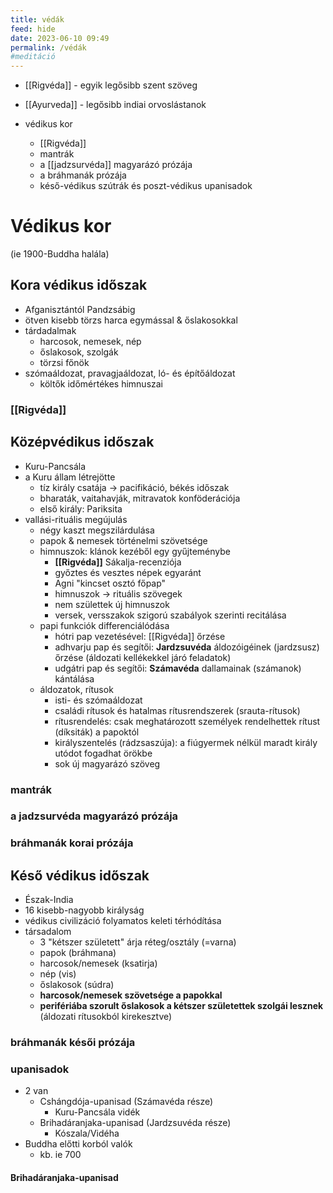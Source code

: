 ```yaml
---
title: védák
feed: hide
date: 2023-06-10 09:49
permalink: /védák
#meditáció
---
```


- [[Rigvéda]] - egyik legősibb szent szöveg
- [[Ayurveda]] - legősibb indiai orvoslástanok

- védikus kor
	- [[Rigvéda]]
	- mantrák
	- a [[jadzsurvéda]] magyarázó prózája
	- a bráhmanák prózája
	- késő-védikus szútrák és poszt-védikus upanisadok

# Védikus kor
(ie 1900-Buddha halála)

## Kora védikus időszak

- Afganisztántól Pandzsábig
- ötven kisebb törzs harca egymással & őslakosokkal
- tárdadalmak
	- harcosok, nemesek, nép
	- őslakosok, szolgák
	- törzsi főnök
- szómaáldozat, pravagjaáldozat, ló- és építőáldozat
	- költők időmértékes himnuszai

### [[Rigvéda]]

## Középvédikus időszak

- Kuru-Pancsála
- a Kuru állam létrejötte
	- tíz király csatája -> pacifikáció, békés időszak
	- bharaták, vaitahavják, mitravatok konföderációja
	- első király: Pariksita
- vallási-rituális megújulás
	- négy kaszt megszilárdulása
	- papok & nemesek történelmi szövetsége
	- himnuszok: klánok kezéből egy gyűjteménybe
		- **[[Rigvéda]]** Sákalja-recenziója
		- győztes és vesztes népek egyaránt
		- Agni "kincset osztó főpap"
		- himnuszok -> rituális szövegek
		- nem születtek új himnuszok
		- versek, versszakok szigorú szabályok szerinti recitálása
	- papi funkciók differenciálódása
		- hótri pap vezetésével: [[Rigvéda]] őrzése
		- adhvarju pap és segítői: **Jardzsuvéda** áldozóigéinek (jardzsusz) őrzése (áldozati kellékekkel járó feladatok)
		- udgátri pap és segítői: **Számavéda** dallamainak (számanok) kántálása
	- áldozatok, rítusok
		- isti- és szómaáldozat
		- családi rítusok és hatalmas rítusrendszerek (srauta-rítusok)
		- rítusrendelés: csak meghatározott személyek rendelhettek rítust (díksiták) a papoktól
		- királyszentelés (rádzsaszúja): a fiúgyermek nélkül maradt király utódot fogadhat örökbe
		- sok új magyarázó szöveg

### mantrák

### a jadzsurvéda magyarázó prózája

### bráhmanák korai prózája

## Késő védikus időszak

- Észak-India
- 16 kisebb-nagyobb királyság
- védikus civilizáció folyamatos keleti térhódítása
- társadalom
	- 3 "kétszer született" árja réteg/osztály (=varna)
	- papok (bráhmana)
	- harcosok/nemesek (ksatirja)
	- nép (vis)
	- őslakosok (súdra)
	- **harcosok/nemesek szövetsége a papokkal**
	- **perifériába szorult őslakosok a kétszer születettek szolgái lesznek** (áldozati rítusokból kirekesztve)

### bráhmanák késői prózája

### upanisadok

- 2 van
	- Cshángdója-upanisad (Számavéda része)
		- Kuru-Pancsála vidék
	- Brihadáranjaka-upanisad (Jardzsuvéda része)
		- Kószala/Vidéha
- Buddha előtti korból valók
	- kb. ie 700

#### Brihadáranjaka-upanisad